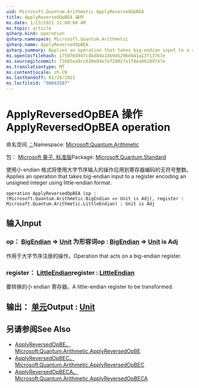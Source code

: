 ```yaml
---
uid: Microsoft.Quantum.Arithmetic.ApplyReversedOpBEA
title: ApplyReversedOpBEA 操作
ms.date: 1/23/2021 12:00:00 AM
ms.topic: article
qsharp.kind: operation
qsharp.namespace: Microsoft.Quantum.Arithmetic
qsharp.name: ApplyReversedOpBEA
qsharp.summary: Applies an operation that takes big-endian input to a register encoding an unsigned integer using little-endian format.
ms.openlocfilehash: 1759764947cdbd84a1db945296d441a13f13767e
ms.sourcegitcommit: 71605ea9cc630e84e7ef29027e1f0ea06299747e
ms.translationtype: MT
ms.contentlocale: zh-CN
ms.lasthandoff: 01/26/2021
ms.locfileid: "98843587"
---
```

# <a name="applyreversedopbea-operation"></a><span data-ttu-id="d65e5-102">ApplyReversedOpBEA 操作</span><span class="sxs-lookup"><span data-stu-id="d65e5-102">ApplyReversedOpBEA operation</span></span>

<span data-ttu-id="d65e5-103">命名空间 [：](xref:Microsoft.Quantum.Arithmetic)</span><span class="sxs-lookup"><span data-stu-id="d65e5-103">Namespace: [Microsoft.Quantum.Arithmetic](xref:Microsoft.Quantum.Arithmetic)</span></span>

<span data-ttu-id="d65e5-104">包： [Microsoft 量子. 标准版](https://nuget.org/packages/Microsoft.Quantum.Standard)</span><span class="sxs-lookup"><span data-stu-id="d65e5-104">Package: [Microsoft.Quantum.Standard](https://nuget.org/packages/Microsoft.Quantum.Standard)</span></span>


<span data-ttu-id="d65e5-105">使用小 endian 格式将使用大字节序输入的操作应用到寄存器编码的无符号整数。</span><span class="sxs-lookup"><span data-stu-id="d65e5-105">Applies an operation that takes big-endian input to a register encoding an unsigned integer using little-endian format.</span></span>

```qsharp
operation ApplyReversedOpBEA (op : (Microsoft.Quantum.Arithmetic.BigEndian => Unit is Adj), register : Microsoft.Quantum.Arithmetic.LittleEndian) : Unit is Adj
```


## <a name="input"></a><span data-ttu-id="d65e5-106">输入</span><span class="sxs-lookup"><span data-stu-id="d65e5-106">Input</span></span>

### <a name="op--bigendian--unit--is-adj"></a><span data-ttu-id="d65e5-107">op： [BigEndian](xref:Microsoft.Quantum.Arithmetic.BigEndian) => [Unit](xref:microsoft.quantum.lang-ref.unit)  为形容词</span><span class="sxs-lookup"><span data-stu-id="d65e5-107">op : [BigEndian](xref:Microsoft.Quantum.Arithmetic.BigEndian) => [Unit](xref:microsoft.quantum.lang-ref.unit)  is Adj</span></span>

<span data-ttu-id="d65e5-108">作用于大字节序注册的操作。</span><span class="sxs-lookup"><span data-stu-id="d65e5-108">Operation that acts on a big-endian register.</span></span>


### <a name="register--littleendian"></a><span data-ttu-id="d65e5-109">register： [LittleEndian](xref:Microsoft.Quantum.Arithmetic.LittleEndian)</span><span class="sxs-lookup"><span data-stu-id="d65e5-109">register : [LittleEndian](xref:Microsoft.Quantum.Arithmetic.LittleEndian)</span></span>

<span data-ttu-id="d65e5-110">要转换的小 endian 寄存器。</span><span class="sxs-lookup"><span data-stu-id="d65e5-110">A little-endian register to be transformed.</span></span>



## <a name="output--unit"></a><span data-ttu-id="d65e5-111">输出： [单元](xref:microsoft.quantum.lang-ref.unit)</span><span class="sxs-lookup"><span data-stu-id="d65e5-111">Output : [Unit](xref:microsoft.quantum.lang-ref.unit)</span></span>



## <a name="see-also"></a><span data-ttu-id="d65e5-112">另请参阅</span><span class="sxs-lookup"><span data-stu-id="d65e5-112">See Also</span></span>

- [<span data-ttu-id="d65e5-113">ApplyReversedOpBE。</span><span class="sxs-lookup"><span data-stu-id="d65e5-113">Microsoft.Quantum.Arithmetic.ApplyReversedOpBE</span></span>](xref:Microsoft.Quantum.Arithmetic.ApplyReversedOpBE)
- [<span data-ttu-id="d65e5-114">ApplyReversedOpBEC。</span><span class="sxs-lookup"><span data-stu-id="d65e5-114">Microsoft.Quantum.Arithmetic.ApplyReversedOpBEC</span></span>](xref:Microsoft.Quantum.Arithmetic.ApplyReversedOpBEC)
- [<span data-ttu-id="d65e5-115">ApplyReversedOpBECA。</span><span class="sxs-lookup"><span data-stu-id="d65e5-115">Microsoft.Quantum.Arithmetic.ApplyReversedOpBECA</span></span>](xref:Microsoft.Quantum.Arithmetic.ApplyReversedOpBECA)